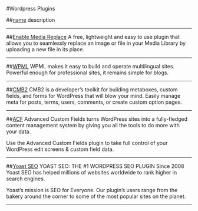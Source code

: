 <!---
Heading	# H1
## H2
### H3
Bold	**bold text**
Italic	*italicized text*
Blockquote	> blockquote
Ordered List	1. First item
2. Second item
3. Third item
Unordered List	- First item
- Second item
- Third item
Code	`code`
Horizontal Rule	---
Link	[title](https://www.example.com)
Image	![alt text](image.jpg)

---

cmd + shift + v para preview markdown en vs code
-->

#Wordpress Plugins

##[name](link)
description

---

##[Enable Media Replace](https://wordpress.org/plugins/enable-media-replace/)
A free, lightweight and easy to use plugin that allows you to seamlessly replace an image or file in your Media Library by uploading a new file in its place.

---

##[WPML](https://wpml.org/)
WPML makes it easy to build and operate multilingual sites. Powerful enough for professional sites, it remains simple for blogs.

---

##[CMB2](https://wordpress.org/plugins/cmb2/)
CMB2 is a developer’s toolkit for building metaboxes, custom fields, and forms for WordPress that will blow your mind. Easily manage meta for posts, terms, users, comments, or create custom option pages.

---

##[ACF](https://wordpress.org/plugins/advanced-custom-fields/)
Advanced Custom Fields turns WordPress sites into a fully-fledged content management system by giving you all the tools to do more with your data.

Use the Advanced Custom Fields plugin to take full control of your WordPress edit screens & custom field data.

---

##[Yoast SEO](https://wordpress.org/plugins/wordpress-seo/)
YOAST SEO: THE #1 WORDPRESS SEO PLUGIN
Since 2008 Yoast SEO has helped millions of websites worldwide to rank higher in search engines.

Yoast’s mission is SEO for Everyone. Our plugin’s users range from the bakery around the corner to some of the most popular sites on the planet.

---

